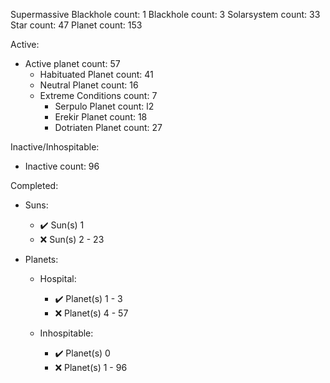 Supermassive Blackhole count: 1
Blackhole count: 3
Solarsystem count: 33
Star count: 47
Planet count: 153

Active:
- Active planet count: 57
  - Habituated Planet count: 41
  - Neutral Planet count: 16
  - Extreme Conditions count: 7
    - Serpulo Planet count:  l2
    - Erekir Planet count: 18
    - Dotriaten Planet count: 27

Inactive/Inhospitable: 
- Inactive count: 96

Completed:
- Suns:
  + ✔️ Sun(s) 1
  + ❌️ Sun(s) 2 - 23

- Planets:
  + Hospital:
    - ✔️ Planet(s) 1 - 3
    - ❌️ Planet(s) 4 - 57

  + Inhospitable:
    - ✔️ Planet(s) 0
    - ❌️ Planet(s) 1 - 96
